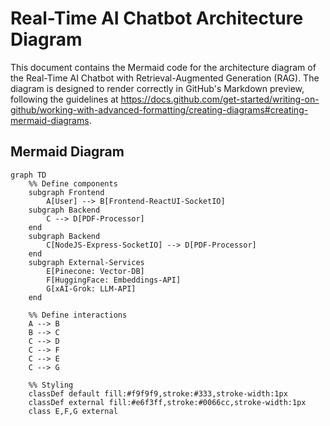 # Real-Time AI Chatbot Architecture Diagram

This document contains the Mermaid code for the architecture diagram of the Real-Time AI Chatbot with Retrieval-Augmented Generation (RAG). The diagram is designed to render correctly in GitHub's Markdown preview, following the guidelines at https://docs.github.com/get-started/writing-on-github/working-with-advanced-formatting/creating-diagrams#creating-mermaid-diagrams.

## Mermaid Diagram

```mermaid
graph TD
    %% Define components
    subgraph Frontend
        A[User] --> B[Frontend-ReactUI-SocketIO]
    subgraph Backend
        C --> D[PDF-Processor]
    end
    subgraph Backend
        C[NodeJS-Express-SocketIO] --> D[PDF-Processor]
    end
    subgraph External-Services
        E[Pinecone: Vector-DB]
        F[HuggingFace: Embeddings-API]
        G[xAI-Grok: LLM-API]
    end

    %% Define interactions
    A --> B
    B --> C
    C --> D
    C --> F
    C --> E
    C --> G

    %% Styling
    classDef default fill:#f9f9f9,stroke:#333,stroke-width:1px
    classDef external fill:#e6f3ff,stroke:#0066cc,stroke-width:1px
    class E,F,G external
```
